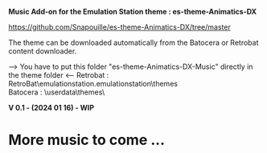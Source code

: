 **Music Add-on for the Emulation Station theme : es-theme-Animatics-DX**

https://github.com/Snapouille/es-theme-Animatics-DX/tree/master

The theme can be downloaded automatically from the Batocera or Retrobat content downloader.

--> You have to put this folder "es-theme-Animatics-DX-Music" directly in the theme folder <--
Retrobat :
RetroBat\emulationstation\.emulationstation\themes\
Batocera :
\userdata\themes\

**V 0.1 - (2024 01 16) - WIP**
# More music to come ...
